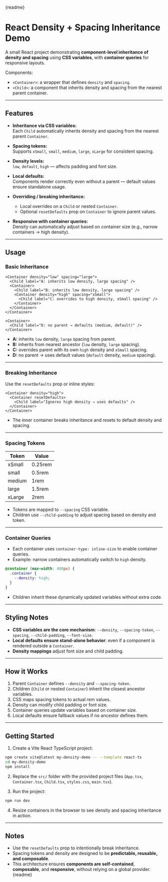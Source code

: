 {readme}
# React Density + Spacing Inheritance Demo

A small React project demonstrating **component-level inheritance of density and spacing** using **CSS variables**, with **container queries** for responsive layouts.  

Components:
- `<Container>`: a wrapper that defines `density` and `spacing`.
- `<Child>`: a component that inherits density and spacing from the nearest parent container.

---

## Features

- **Inheritance via CSS variables:**  
  Each `Child` automatically inherits density and spacing from the nearest parent `Container`.

- **Spacing tokens:**  
  Supports `xSmall`, `small`, `medium`, `large`, `xLarge` for consistent spacing.  

- **Density levels:**  
  `low`, `default`, `high` — affects padding and font size.

- **Local defaults:**  
  Components render correctly even without a parent — default values ensure standalone usage.

- **Overriding / breaking inheritance:**  
  - Local overrides on a `Child` or nested `Container`.  
  - Optional `resetDefaults` prop on `Container` to ignore parent values.  

- **Responsive with container queries:**  
  Density can automatically adjust based on container size (e.g., narrow containers → high density).  

---

## Usage

### Basic Inheritance

```tsx
<Container density="low" spacing="large">
  <Child label="A: inherits low density, large spacing" />
  <Container>
    <Child label="B: inherits low density, large spacing" />
    <Container density="high" spacing="xSmall">
      <Child label="C: overrides to high density, xSmall spacing" />
    </Container>
  </Container>
</Container>

<Container>
  <Child label="D: no parent → defaults (medium, default)" />
</Container>
```

- **A:** inherits `low` density, `large` spacing from parent.
- **B:** inherits from nearest ancestor (`low` density, `large` spacing).
- **C:** overrides parent with its own `high` density and `xSmall` spacing.
- **D:** no parent → uses default values (`default` density, `medium` spacing).

---

### Breaking Inheritance

Use the `resetDefaults` prop or inline styles:

```tsx
<Container density="high">
  <Container resetDefaults>
    <Child label="Ignores high density → uses defaults" />
  </Container>
</Container>
```

- The inner container breaks inheritance and resets to default density and spacing.

---

### Spacing Tokens

| Token    | Value  |
|----------|--------|
| xSmall   | 0.25rem |
| small    | 0.5rem  |
| medium   | 1rem    |
| large    | 1.5rem  |
| xLarge   | 2rem    |

- Tokens are mapped to `--spacing` CSS variable.  
- Children use `--child-padding` to adjust spacing based on density and token.

---

### Container Queries

- Each container uses `container-type: inline-size` to enable container queries.  
- Example: narrow containers automatically switch to `high` density.

```css
@container (max-width: 400px) {
  .container {
    --density: high;
  }
}
```

- Children inherit these dynamically updated variables without extra code.

---

## Styling Notes

- **CSS variables are the core mechanism**: `--density`, `--spacing-token`, `--spacing`, `--child-padding`, `--font-size`.  
- **Local defaults ensure stand-alone behavior**: even if a component is rendered outside a `Container`.  
- **Density mappings** adjust font size and child padding.

---

## How it Works

1. Parent `Container` defines `--density` and `--spacing-token`.  
2. Children (`Child` or nested `Container`) inherit the closest ancestor variables.  
3. CSS maps spacing tokens to actual rem values.  
4. Density can modify child padding or font size.  
5. Container queries update variables based on container size.  
6. Local defaults ensure fallback values if no ancestor defines them.  

---

## Getting Started

1. Create a Vite React TypeScript project:

```bash
npm create vite@latest my-density-demo -- --template react-ts
cd my-density-demo
npm install
```

2. Replace the `src/` folder with the provided project files (`App.tsx`, `Container.tsx`, `Child.tsx`, `styles.css`, `main.tsx`).  

3. Run the project:

```bash
npm run dev
```

4. Resize containers in the browser to see density and spacing inheritance in action.  

---

## Notes

- Use the `resetDefaults` prop to intentionally break inheritance.  
- Spacing tokens and density are designed to be **predictable, reusable, and composable**.  
- This architecture ensures **components are self-contained**, **composable**, and **responsive**, without relying on a global provider.
{readme}
